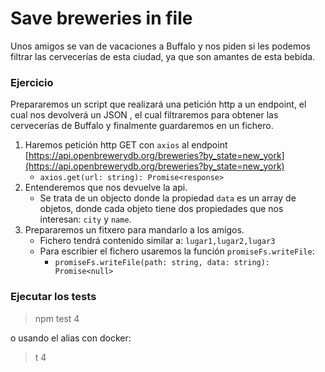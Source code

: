 # Save breweries in file
Unos amigos se van de vacaciones a Buffalo y nos piden si les podemos filtrar las cervecerías de esta ciudad, ya que son amantes de esta bebida.

### Ejercicio
Prepararemos un script que realizará una petición http a un endpoint, el cual nos devolverá un JSON , el cual filtraremos para obtener las cervecerías de Buffalo y finalmente guardaremos en un fichero.

1. Haremos petición http GET con `axios` al endpoint [https://api.openbrewerydb.org/breweries?by_state=new_york](https://api.openbrewerydb.org/breweries?by_state=new_york)
    - `axios.get(url: string): Promise<response>`
2. Entenderemos que nos devuelve la api.
    - Se trata de un objecto donde la propiedad ````data```` es un array de objetos, donde cada objeto tiene dos propiedades que nos interesan: `city` y `name`.
3. Prepararemos un fitxero para mandarlo a los amigos. 
    * Fichero tendrá contenido similar a:
        ```lugar1,lugar2,lugar3```
    * Para escribier el fichero usaremos la función `promiseFs.writeFile`:
        * `promiseFs.writeFile(path: string, data: string): Promise<null>`

### Ejecutar los tests
> npm test 4

o usando el alias con docker:

> t 4
